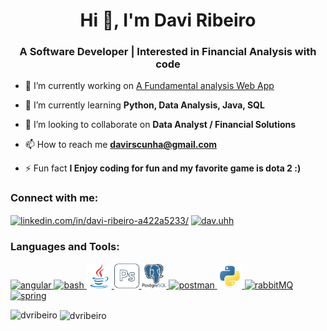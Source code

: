 <h1 align="center">Hi 👋, I'm Davi Ribeiro</h1>
<h3 align="center">A Software Developer | Interested in Financial Analysis with code</h3>

- 🔭 I’m currently working on [A Fundamental analysis Web App](https://github.com/DvRibeiro/PalomaInvest)

- 🌱 I’m currently learning **Python, Data Analysis, Java, SQL**

- 👯 I’m looking to collaborate on **Data Analyst / Financial Solutions**

- 📫 How to reach me **davirscunha@gmail.com**

- ⚡ Fun fact **I Enjoy coding for fun and my favorite game is dota 2 :)**

<h3 align="left">Connect with me:</h3>
<p align="left">
<a href="https://linkedin.com/in/linkedin.com/in/davi-ribeiro-a422a5233/" target="blank"><img align="center" src="https://raw.githubusercontent.com/rahuldkjain/github-profile-readme-generator/master/src/images/icons/Social/linked-in-alt.svg" alt="linkedin.com/in/davi-ribeiro-a422a5233/" height="30" width="40" /></a>
<a href="https://instagram.com/dav.uhh" target="blank"><img align="center" src="https://raw.githubusercontent.com/rahuldkjain/github-profile-readme-generator/master/src/images/icons/Social/instagram.svg" alt="dav.uhh" height="30" width="40" /></a>
</p>

<h3 align="left">Languages and Tools:</h3>
<p align="left"> <a href="https://angular.io" target="_blank" rel="noreferrer"> <img src="https://angular.io/assets/images/logos/angular/angular.svg" alt="angular" width="40" height="40"/> </a> <a href="https://www.gnu.org/software/bash/" target="_blank" rel="noreferrer"> <img src="https://www.vectorlogo.zone/logos/gnu_bash/gnu_bash-icon.svg" alt="bash" width="40" height="40"/> </a> <a href="https://www.java.com" target="_blank" rel="noreferrer"> <img src="https://raw.githubusercontent.com/devicons/devicon/master/icons/java/java-original.svg" alt="java" width="40" height="40"/> </a> <a href="https://www.photoshop.com/en" target="_blank" rel="noreferrer"> <img src="https://raw.githubusercontent.com/devicons/devicon/master/icons/photoshop/photoshop-line.svg" alt="photoshop" width="40" height="40"/> </a> <a href="https://www.postgresql.org" target="_blank" rel="noreferrer"> <img src="https://raw.githubusercontent.com/devicons/devicon/master/icons/postgresql/postgresql-original-wordmark.svg" alt="postgresql" width="40" height="40"/> </a> <a href="https://postman.com" target="_blank" rel="noreferrer"> <img src="https://www.vectorlogo.zone/logos/getpostman/getpostman-icon.svg" alt="postman" width="40" height="40"/> </a> <a href="https://www.python.org" target="_blank" rel="noreferrer"> <img src="https://raw.githubusercontent.com/devicons/devicon/master/icons/python/python-original.svg" alt="python" width="40" height="40"/> </a> <a href="https://www.rabbitmq.com" target="_blank" rel="noreferrer"> <img src="https://www.vectorlogo.zone/logos/rabbitmq/rabbitmq-icon.svg" alt="rabbitMQ" width="40" height="40"/> </a> <a href="https://spring.io/" target="_blank" rel="noreferrer"> <img src="https://www.vectorlogo.zone/logos/springio/springio-icon.svg" alt="spring" width="40" height="40"/> </a> </p>

<p><img align="left" src="https://github-readme-stats.vercel.app/api/top-langs?username=dvribeiro&show_icons=true&locale=en&layout=compact" alt="dvribeiro" /></p>

<p>&nbsp;<img align="center" src="https://github-readme-stats.vercel.app/api?username=dvribeiro&show_icons=true&locale=en" alt="dvribeiro" /></p>
